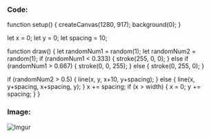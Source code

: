  ### Code:


function setup() {
  createCanvas(1280, 917);
  background(0);
}

let x = 0;
let y = 0;
let spacing = 10;

function draw() {
  let randomNum1 = random(1);
  let randomNum2 = random(1);
  if (randomNum1 < 0.333)
  {
    stroke(255, 0, 0);
  }
  else if (randomNum1 > 0.667)
  {
    stroke(0, 0, 255);
  }
  else
  {
    stroke(0, 255, 0);
  }
  
  if (randomNum2 > 0.5)
  {
    line(x, y, x+10, y+spacing);
  }
  else
  {
    line(x, y+spacing, x+spacing, y);
  }
  x += spacing;
  if (x > width)
  {
    x = 0;
    y += spacing;
  }
}

### Image:

![Imgur](https://i.imgur.com/dpgmvqX.png "Pattern 1")
